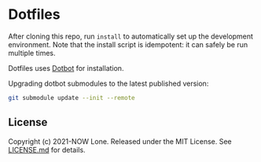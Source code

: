 # Dotfiles

After cloning this repo, run `install` to automatically set up the development
environment. Note that the install script is idempotent: it can safely be run
multiple times.

Dotfiles uses [Dotbot][dotbot] for installation.

Upgrading dotbot submodules to the latest published version:

```bash
git submodule update --init --remote
```

License
-------

Copyright (c) 2021-NOW Lone. Released under the MIT License. See
[LICENSE.md][license] for details.

[dotbot]: https://github.com/anishathalye/dotbot
[license]: LICENSE.md